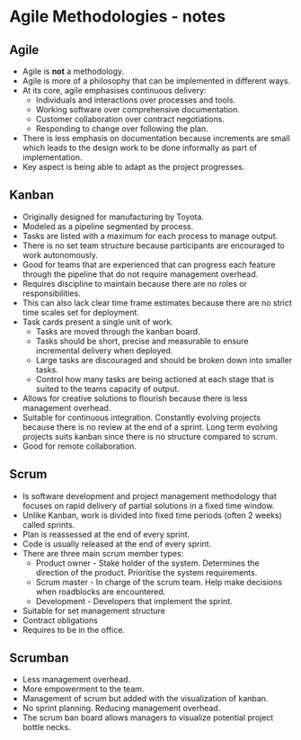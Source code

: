 # Agile Methodologies - notes

## Agile
* Agile is **not** a methodology.
* Agile is more of a philosophy that can be implemented in different
  ways.
* At its core, agile emphasises continuous delivery:
  * Individuals and interactions over processes and tools.
  * Working software over comprehensive documentation.
  * Customer collaboration over contract negotiations.
  * Responding to change over following the plan.
* There is less emphasis on documentation because increments are small
  which leads to the design work to be done informally as part of
  implementation.
* Key aspect is being able to adapt as the project progresses.

## Kanban
* Originally designed for manufacturing by Toyota.
* Modeled as a pipeline segmented by process.
* Tasks are listed with a maximum for each process to manage output.
* There is no set team structure because participants are encouraged to
  work autonomously.
* Good for teams that are experienced that can progress each feature
  through the pipeline that do not require management overhead.
* Requires discipline to maintain because there are no roles or
  responsibilities.
* This can also lack clear time frame estimates because there are no
  strict time scales set for deployment.
* Task cards present a single unit of work.
  * Tasks are moved through the kanban board.
  * Tasks should be short, precise and measurable to ensure incremental
    delivery when deployed.
  * Large tasks are discouraged and should be broken down into smaller
    tasks.
  * Control how many tasks are being actioned at each stage that is suited to
    the teams capacity of output.
* Allows for creative solutions to flourish because there is less
  management overhead.
* Suitable for continuous integration. Constantly evolving projects
  because there is no review at the end of a sprint. Long term evolving
  projects suits kanban since there is no structure compared to scrum.
* Good for remote collaboration.


## Scrum
* Is software development and project management methodology that
  focuses on rapid delivery of partial solutions in a fixed time window.
* Unlike Kanban, work is divided into fixed time periods (often 2 weeks)
  called sprints.
* Plan is reassessed at the end of every sprint.
* Code is usually released at the end of every sprint.
* There are three main scrum member types:
  * Product owner - Stake holder of the system. Determines the direction of
    the product. Prioritise the system requirements.
  * Scrum master - In charge of the scrum team. Help make decisions when
    roadblocks are encountered.
  * Development - Developers that implement the sprint.
* Suitable for set management structure
* Contract obligations
* Requires to be in the office.

## Scrumban
* Less management overhead.
* More empowerment to the team.
* Management of scrum but added with the visualization of kanban.
* No sprint planning. Reducing management overhead.
* The scrum ban board allows managers to visualize potential project
  bottle necks.
